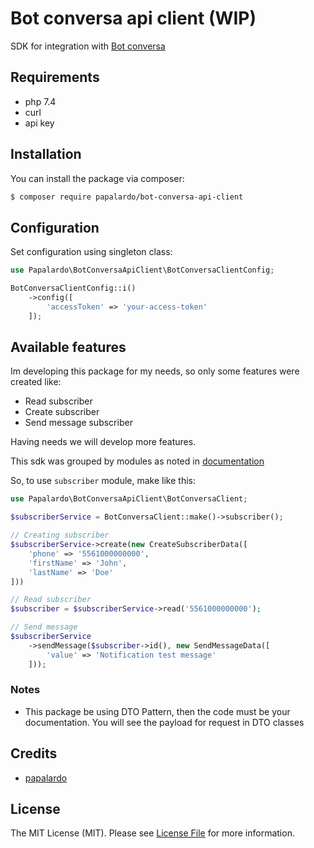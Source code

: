 # Bot conversa api client (WIP)

SDK for integration with [Bot conversa](https://app.botconversa.com.br/)

## Requirements
- php 7.4
- curl
- api key

## Installation

You can install the package via composer:

```bash
$ composer require papalardo/bot-conversa-api-client
```

## Configuration

Set configuration using singleton class:

```php
use Papalardo\BotConversaApiClient\BotConversaClientConfig;

BotConversaClientConfig::i()
    ->config([
        'accessToken' => 'your-access-token'
    ]);
```

## Available features
Im developing this package for my needs, so only some features were created like:

- Read subscriber
- Create subscriber
- Send message subscriber

Having needs we will develop more features. 

This sdk was grouped by modules as noted in [documentation](https://backend.botconversa.com.br/swagger/)

So, to use ```subscriber``` module, make like this:

```php
use Papalardo\BotConversaApiClient\BotConversaClient;

$subscriberService = BotConversaClient::make()->subscriber();

// Creating subscriber
$subscriberService->create(new CreateSubscriberData([
    'phone' => '5561000000000',
    'firstName' => 'John',
    'lastName' => 'Doe'
]))

// Read subscriber
$subscriber = $subscriberService->read('5561000000000');

// Send message
$subscriberService
    ->sendMessage($subscriber->id(), new SendMessageData([
        'value' => 'Notification test message'
    ]));
```

### Notes
- This package be using DTO Pattern, then the code must be your documentation. You will see the payload for request in DTO classes

## Credits

- [papalardo](https://github.com/papalardo)

## License

The MIT License (MIT). Please see [License File](LICENSE.md) for more information.

